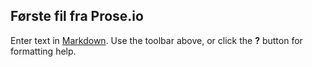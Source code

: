 ## Første fil fra Prose.io

Enter text in [Markdown](http://daringfireball.net/projects/markdown/). Use the toolbar above, or click the **?** button for formatting help.
